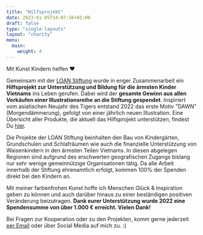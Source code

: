 ```yaml
---
title: "Hilfsprojekt"
date: 2023-01-05T14:07:56+01:00
draft: false
type: "single-layouts"
layout: "charity"
menu:
  main:
    weight: 4
---
```


Mit Kunst Kindern helfen ❤️

Gemeinsam mit der [LOAN Stiftung](https://loan-stiftung.de) wurde in enger Zusammenarbeit ein **Hilfsprojekt zur Unterstützung und Bildung für die ärmsten Kinder Vietnams** ins Leben gerufen. Dabei wird der **gesamte Gewinn aus allen Verkäufen einer Illustrationsreihe an die Stiftung gespendet**. Inspiriert vom asiatischen Neujahr des Tigers entstand 2022 das erste Motiv "DAWN" (Morgendämmerung), gefolgt von einer jährlich neuen Illustration. Eine Übersicht aller Produkte, die aktuell das Hilfsprojekt unterstützen, findest Du [hier](https://shop.seraphine-arts.com/search?q=dawn&options%5Bprefix%5D=last).

Die Projekte der LOAN Stiftung beinhalten den Bau von Kindergärten, Grundschulen und Schlafräumen wie auch die finanzielle Unterstützung von Waisenkindern in den ärmsten Teilen Vietnams. In diesen abgelegen Regionen sind aufgrund des erschwerten geografischen Zugangs bislang nur sehr wenige gemeinnützige Organisationen tätig. Da alle Arbeit innerhalb der Stiftung ehrenamtlich erfolgt, kommen 100% der Spenden direkt bei den Kindern an.

Mit meiner farbenfrohen Kunst hoffe ich Menschen Glück & Inspiration geben zu können und auch darüber hinaus zu einer beständigen positiven Veränderung beizutragen. **Dank eurer Unterstützung wurde 2022 eine Spendensumme von über 1.000 € erreicht. 
Vielen Dank!**

Bei Fragen zur Kooperation oder zu den Projekten, komm gerne jederzeit [per Email](mailto:seraphinearts@gmail.com) oder über Social Media auf mich zu. :)